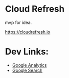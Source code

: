 # Cloud Refresh
mvp for idea.

https://cloudrefresh.io

# Dev Links:
- [Google Analytics](https://analytics.google.com/analytics/web/#/report-home/a164491077w235876279p220872522)
- [Google Search](https://search.google.com/search-console?resource_id=sc-domain%3Acloudrefresh.io)
